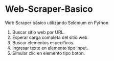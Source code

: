 # Web-Scraper-Basico
Web Scraper básico utilizando Selenium en Python.

1. Buscar sitio web por URL.
2. Esperar carga completa del sitio web.
3. Buscar elementos específicos.
4. Ingresar texto en elemento tipo input.
5. Simular clic en elemento tipo botón.
